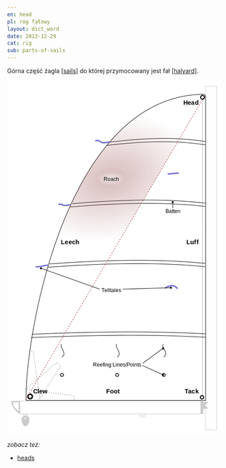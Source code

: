 ```yaml
---
en: head
pl: róg fałowy
layout: dict_word
date: 2013-12-29
cat: rig
sub: parts-of-sails
---
```


Górna część żagla [[sails](/dict/s/sails.html)] do której przymocowany jest fał [[halyard](/dict/h/halyard.html)].

![części żagla](/img/dict/parts_of_a_sail.png)


*zobacz też:*

* [heads](/dict/h/heads.html)
